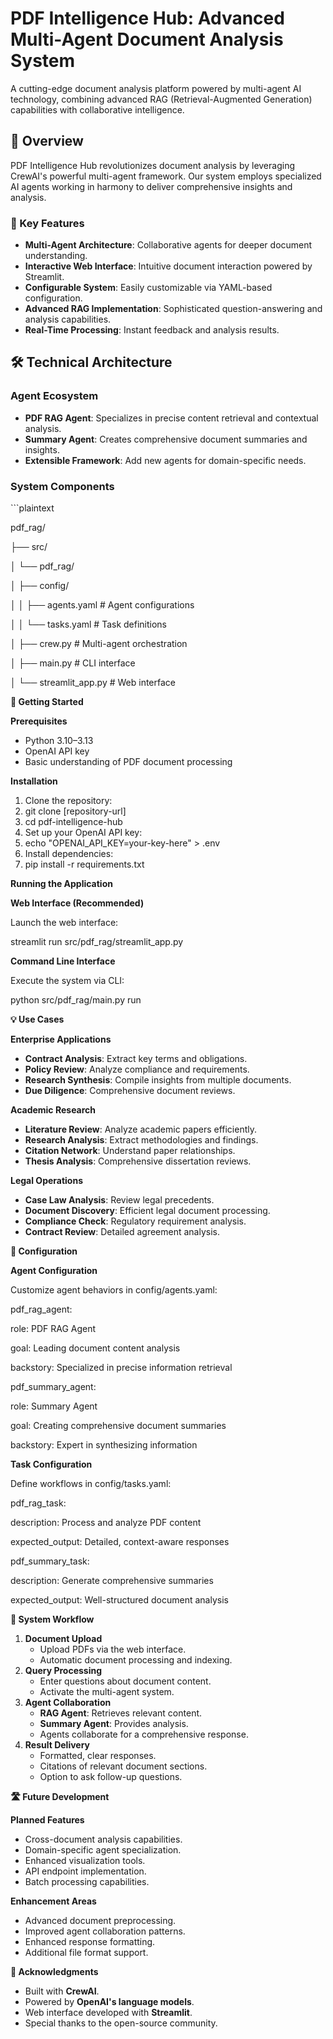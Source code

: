 # PDF Intelligence Hub: Advanced Multi-Agent Document Analysis System

A cutting-edge document analysis platform powered by multi-agent AI technology, combining advanced RAG (Retrieval-Augmented Generation) capabilities with collaborative intelligence.

## 🚀 Overview

PDF Intelligence Hub revolutionizes document analysis by leveraging CrewAI's powerful multi-agent framework. Our system employs specialized AI agents working in harmony to deliver comprehensive insights and analysis.

### 🌟 Key Features

- **Multi-Agent Architecture**: Collaborative agents for deeper document understanding.
- **Interactive Web Interface**: Intuitive document interaction powered by Streamlit.
- **Configurable System**: Easily customizable via YAML-based configuration.
- **Advanced RAG Implementation**: Sophisticated question-answering and analysis capabilities.
- **Real-Time Processing**: Instant feedback and analysis results.

## 🛠️ Technical Architecture

### Agent Ecosystem

- **PDF RAG Agent**: Specializes in precise content retrieval and contextual analysis.
- **Summary Agent**: Creates comprehensive document summaries and insights.
- **Extensible Framework**: Add new agents for domain-specific needs.

### System Components


\`\`\`plaintext

pdf_rag/

├── src/

│ └── pdf_rag/

│ ├── config/

│ │ ├── agents.yaml \# Agent configurations

│ │ └── tasks.yaml \# Task definitions

│ ├── crew.py \# Multi-agent orchestration

│ ├── main.py \# CLI interface

│ └── streamlit_app.py \# Web interface

**🚀 Getting Started**

**Prerequisites**

-   Python 3.10–3.13
-   OpenAI API key
-   Basic understanding of PDF document processing

**Installation**

1.  Clone the repository:
2.  git clone [repository-url]
3.  cd pdf-intelligence-hub
4.  Set up your OpenAI API key:
5.  echo "OPENAI_API_KEY=your-key-here" \> .env
6.  Install dependencies:
7.  pip install -r requirements.txt

**Running the Application**

**Web Interface (Recommended)**

Launch the web interface:

streamlit run src/pdf_rag/streamlit_app.py

**Command Line Interface**

Execute the system via CLI:

python src/pdf_rag/main.py run

**💡 Use Cases**

**Enterprise Applications**

-   **Contract Analysis**: Extract key terms and obligations.
-   **Policy Review**: Analyze compliance and requirements.
-   **Research Synthesis**: Compile insights from multiple documents.
-   **Due Diligence**: Comprehensive document reviews.

**Academic Research**

-   **Literature Review**: Analyze academic papers efficiently.
-   **Research Analysis**: Extract methodologies and findings.
-   **Citation Network**: Understand paper relationships.
-   **Thesis Analysis**: Comprehensive dissertation reviews.

**Legal Operations**

-   **Case Law Analysis**: Review legal precedents.
-   **Document Discovery**: Efficient legal document processing.
-   **Compliance Check**: Regulatory requirement analysis.
-   **Contract Review**: Detailed agreement analysis.

**🔧 Configuration**

**Agent Configuration**

Customize agent behaviors in config/agents.yaml:

pdf_rag_agent:

role: PDF RAG Agent

goal: Leading document content analysis

backstory: Specialized in precise information retrieval

pdf_summary_agent:

role: Summary Agent

goal: Creating comprehensive document summaries

backstory: Expert in synthesizing information

**Task Configuration**

Define workflows in config/tasks.yaml:

pdf_rag_task:

description: Process and analyze PDF content

expected_output: Detailed, context-aware responses

pdf_summary_task:

description: Generate comprehensive summaries

expected_output: Well-structured document analysis

**🔄 System Workflow**

1.  **Document Upload**
    -   Upload PDFs via the web interface.
    -   Automatic document processing and indexing.
2.  **Query Processing**
    -   Enter questions about document content.
    -   Activate the multi-agent system.
3.  **Agent Collaboration**
    -   **RAG Agent**: Retrieves relevant content.
    -   **Summary Agent**: Provides analysis.
    -   Agents collaborate for a comprehensive response.
4.  **Result Delivery**
    -   Formatted, clear responses.
    -   Citations of relevant document sections.
    -   Option to ask follow-up questions.

**🛣️ Future Development**

**Planned Features**

-   Cross-document analysis capabilities.
-   Domain-specific agent specialization.
-   Enhanced visualization tools.
-   API endpoint implementation.
-   Batch processing capabilities.

**Enhancement Areas**

-   Advanced document preprocessing.
-   Improved agent collaboration patterns.
-   Enhanced response formatting.
-   Additional file format support.

**🌟 Acknowledgments**

-   Built with **CrewAI**.
-   Powered by **OpenAI's language models**.
-   Web interface developed with **Streamlit**.
-   Special thanks to the open-source community.
